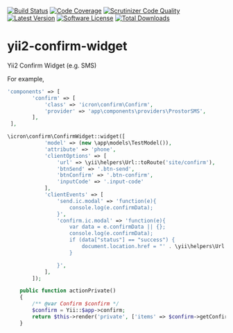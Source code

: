 [![Build Status](https://travis-ci.org/icron/yii2-confirm-widget.svg)](https://travis-ci.org/icron/yii2-confirm-widget)
[![Code Coverage](https://scrutinizer-ci.com/g/icron/yii2-confirm-widget/badges/coverage.png?b=master)](https://scrutinizer-ci.com/g/icron/yii2-confirm-widget/?branch=master)
[![Scrutinizer Code Quality](https://scrutinizer-ci.com/g/icron/yii2-confirm-widget/badges/quality-score.png?b=master)](https://scrutinizer-ci.com/g/icron/yii2-confirm-widget/?branch=master)
[![Latest Version](https://img.shields.io/github/tag/icron/yii2-confirm-widget.svg?style=flat-square&label=release)](https://github.com/icron/yii2-confirm-widget/tags)
[![Software License](https://img.shields.io/badge/license-BSD-brightgreen.svg?style=flat-square)](LICENSE.md)
[![Total Downloads](https://img.shields.io/packagist/dt/icron/yii2-confirm-widget.svg?style=flat-square)](https://packagist.org/packages/icron/yii2-confirm-widget)

# yii2-confirm-widget
Yii2 Confirm Widget (e.g. SMS)

For example,
```php
'components' => [
        'confirm' => [
            'class' => 'icron\confirm\Confirm',
            'provider' => 'app\components\providers\ProstorSMS',
        ],
 ],
```

```php
\icron\confirm\ConfirmWidget::widget([
            'model' => (new \app\models\TestModel()),
            'attribute' => 'phone',
            'clientOptions' => [
                'url' => \yii\helpers\Url::toRoute('site/confirm'),
                'btnSend' => '.btn-send',
                'btnConfirm' => '.btn-confirm',
                'inputCode' => '.input-code'
            ],
            'clientEvents' => [
                'send.ic.modal' => 'function(e){
                    console.log(e.confirmData);
                }',
                'confirm.ic.modal' => 'function(e){
                    var data = e.confirmData || {};
                    console.log(e.confirmData);
                    if (data["status"] == "success") {
                        document.location.href = "' . \yii\helpers\Url::toRoute('site/private') . '";
                    }

                }',
            ],
        ]); 
```

```php
    public function actionPrivate()
    {
        /** @var Confirm $confirm */
        $confirm = Yii::$app->confirm;
        return $this->render('private', ['items' => $confirm->getConfirmedDestinations()]);
    }
```